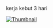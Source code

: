 kerja kebut 3 hari

[![Thumbnail](https://img.youtube.com/vi/-f8rC4cXKqU/hqdefault.jpg)](https://www.youtube.com/watch?v=-f8rC4cXKqU&t=15s)

